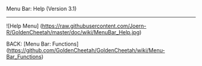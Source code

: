 Menu Bar: Help (Version 3.1)
***

![Help Menu] (https://raw.githubusercontent.com/Joern-R/GoldenCheetah/master/doc/wiki/MenuBar_Help.jpg)




BACK: [Menu Bar: Functions] (https://github.com/GoldenCheetah/GoldenCheetah/wiki/Menu-Bar_Functions)